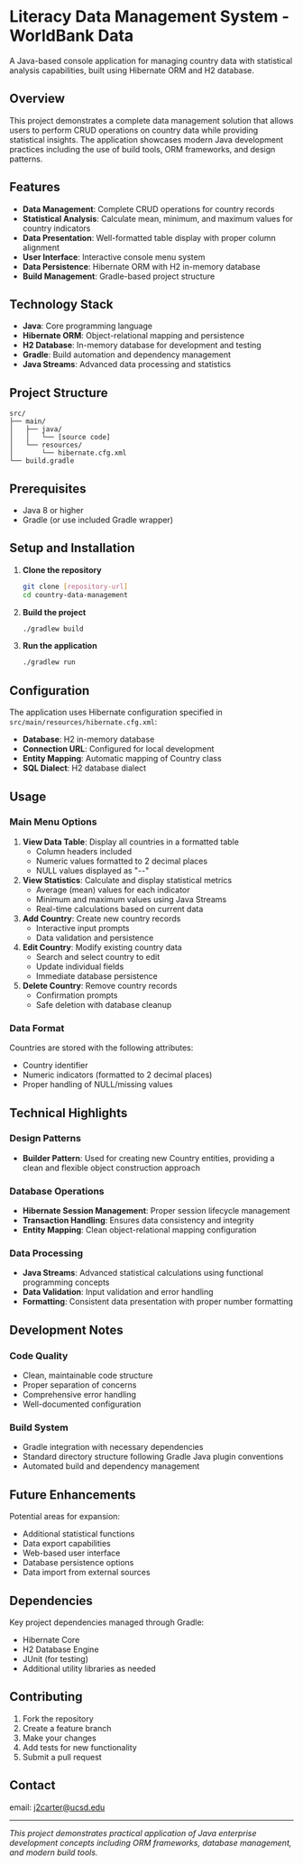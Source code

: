 # Literacy Data Management System - WorldBank Data

A Java-based console application for managing country data with statistical analysis capabilities, built using Hibernate ORM and H2 database.

## Overview

This project demonstrates a complete data management solution that allows users to perform CRUD operations on country data while providing statistical insights. The application showcases modern Java development practices including the use of build tools, ORM frameworks, and design patterns.

## Features

- **Data Management**: Complete CRUD operations for country records
- **Statistical Analysis**: Calculate mean, minimum, and maximum values for country indicators
- **Data Presentation**: Well-formatted table display with proper column alignment
- **User Interface**: Interactive console menu system
- **Data Persistence**: Hibernate ORM with H2 in-memory database
- **Build Management**: Gradle-based project structure

## Technology Stack

- **Java**: Core programming language
- **Hibernate ORM**: Object-relational mapping and persistence
- **H2 Database**: In-memory database for development and testing
- **Gradle**: Build automation and dependency management
- **Java Streams**: Advanced data processing and statistics

## Project Structure

```
src/
├── main/
│   ├── java/
│   │   └── [source code]
│   └── resources/
│       └── hibernate.cfg.xml
└── build.gradle

```

## Prerequisites

- Java 8 or higher
- Gradle (or use included Gradle wrapper)

## Setup and Installation

1. **Clone the repository**
    
    ```bash
    git clone [repository-url]
    cd country-data-management
    
    ```
    
2. **Build the project**
    
    ```bash
    ./gradlew build
    
    ```
    
3. **Run the application**
    
    ```bash
    ./gradlew run
    
    ```
    

## Configuration

The application uses Hibernate configuration specified in `src/main/resources/hibernate.cfg.xml`:

- **Database**: H2 in-memory database
- **Connection URL**: Configured for local development
- **Entity Mapping**: Automatic mapping of Country class
- **SQL Dialect**: H2 database dialect

## Usage

### Main Menu Options

1. **View Data Table**: Display all countries in a formatted table
    - Column headers included
    - Numeric values formatted to 2 decimal places
    - NULL values displayed as "--"
2. **View Statistics**: Calculate and display statistical metrics
    - Average (mean) values for each indicator
    - Minimum and maximum values using Java Streams
    - Real-time calculations based on current data
3. **Add Country**: Create new country records
    - Interactive input prompts
    - Data validation and persistence
4. **Edit Country**: Modify existing country data
    - Search and select country to edit
    - Update individual fields
    - Immediate database persistence
5. **Delete Country**: Remove country records
    - Confirmation prompts
    - Safe deletion with database cleanup

### Data Format

Countries are stored with the following attributes:

- Country identifier
- Numeric indicators (formatted to 2 decimal places)
- Proper handling of NULL/missing values

## Technical Highlights

### Design Patterns

- **Builder Pattern**: Used for creating new Country entities, providing a clean and flexible object construction approach

### Database Operations

- **Hibernate Session Management**: Proper session lifecycle management
- **Transaction Handling**: Ensures data consistency and integrity
- **Entity Mapping**: Clean object-relational mapping configuration

### Data Processing

- **Java Streams**: Advanced statistical calculations using functional programming concepts
- **Data Validation**: Input validation and error handling
- **Formatting**: Consistent data presentation with proper number formatting

## Development Notes

### Code Quality

- Clean, maintainable code structure
- Proper separation of concerns
- Comprehensive error handling
- Well-documented configuration

### Build System

- Gradle integration with necessary dependencies
- Standard directory structure following Gradle Java plugin conventions
- Automated build and dependency management

## Future Enhancements

Potential areas for expansion:

- Additional statistical functions
- Data export capabilities
- Web-based user interface
- Database persistence options
- Data import from external sources

## Dependencies

Key project dependencies managed through Gradle:

- Hibernate Core
- H2 Database Engine
- JUnit (for testing)
- Additional utility libraries as needed

## Contributing

1. Fork the repository
2. Create a feature branch
3. Make your changes
4. Add tests for new functionality
5. Submit a pull request


## Contact

email: j2carter@ucsd.edu

---

*This project demonstrates practical application of Java enterprise development concepts including ORM frameworks, database management, and modern build tools.*
